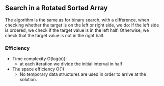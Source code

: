 ## Search in a Rotated Sorted Array

The algorithm is the same as for binary search, with a difference, when checking whether the target is on the left or right side, we do:
If the left side is ordered, we check if the target value is in the left half. Otherwise, we check that the target value is not in the right half.

### Efficiency

- Time complexity  O(log(n)):
  - at each iteration we divide the initial interval in half
- The space efficiency O(1) 
  - No temporary data structures are used in order to arrive at the solution.
